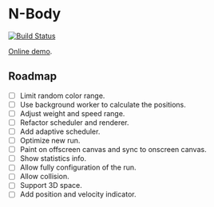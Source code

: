 # N-Body

[![Build Status](https://travis-ci.com/EFanZh/n-body.svg?branch=master)](https://travis-ci.com/EFanZh/n-body)

[Online demo](http://efanzh.org/n-body/).

## Roadmap

- [ ] Limit random color range.
- [ ] Use background worker to calculate the positions.
- [ ] Adjust weight and speed range.
- [ ] Refactor scheduler and renderer.
- [ ] Add adaptive scheduler.
- [ ] Optimize new run.
- [ ] Paint on offscreen canvas and sync to onscreen canvas.
- [ ] Show statistics info.
- [ ] Allow fully configuration of the run.
- [ ] Allow collision.
- [ ] Support 3D space.
- [ ] Add position and velocity indicator.
